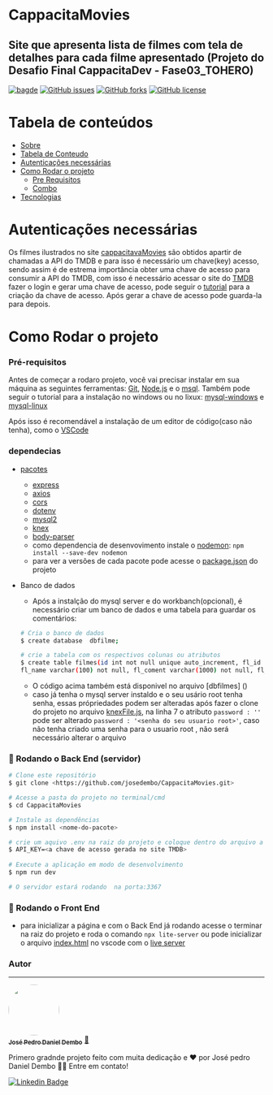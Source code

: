 # CappacitaMovies
## Site que apresenta lista de filmes com tela de detalhes para cada filme apresentado (Projeto do Desafio Final CappacitaDev - Fase03_TOHERO)
[![bagde](https://img.shields.io/badge/site-CappacitaMovies-E50914)](https://github.com/josedembo/CappacitaMovies)
[![GitHub issues](https://img.shields.io/github/issues/josedembo/CappacitaMovies)](https://github.com/josedembo/CappacitaMovies/issues)
[![GitHub forks](https://img.shields.io/github/forks/josedembo/CappacitaMovies)](https://github.com/josedembo/CappacitaMovies/network)
[![GitHub license](https://img.shields.io/github/license/josedembo/CappacitaMovies)](https://github.com/josedembo/CappacitaMovies/blob/main/LICENSE)

Tabela de conteúdos
=================
<!--ts-->
   * [Sobre](#Sobre)
   * [Tabela de Conteudo](#tabela-de-conteudo)
   * [Autenticações necessárias](#instalacao)
   * [Como Rodar o projeto](#como-usar)
      * [Pre Requisitos](#pre-requisitos)
      * [Combo](#combo)
   * [Tecnologias](#tecnologias)
<!--te-->
# Autenticações necessárias
  Os filmes ilustrados no site [cappacitavaMovies](https://github.com/josedembo/CappacitaMovies)  são obtidos apartir de chamadas a API do TMDB e para isso é necessário um chave(key) acesso, sendo assim é de estrema importância obter uma chave de acesso para consumir a API do TMDB, com isso é necessário acessar o site do [TMDB](https://www.themoviedb.org/?language=pt-BR) fazer o login e gerar uma chave de acesso, pode seguir o [tutorial](https://www.youtube.com/watch?v=mbImkkJFxBs) para a criação da chave de acesso. Após gerar a chave de acesso pode guarda-la para depois.
  

# Como Rodar o projeto

### Pré-requisitos

Antes de começar a rodaro projeto, você vai precisar instalar em sua máquina as seguintes ferramentas:
[Git](https://git-scm.com), [Node.js](https://nodejs.org/en/) e o [msql](https://dev.mysql.com/doc/refman/8.0/en/installing.html). 
Também pode seguir o tutorial para a instalação no windows ou no lixux: [mysql-windows](https://www.youtube.com/watch?v=iYN9a3i2qkQ&t=117s) e [mysql-linux](https://www.digitalocean.com/community/tutorials/how-to-install-mysql-on-ubuntu-20-04-pt)

Após isso é recomendável a instalação de um editor de código(caso não tenha), como o [VSCode](https://code.visualstudio.com/)

### dependecias
<!--ts-->
   * [pacotes](#Sobre)
      * [express](https://expressjs.com/pt-br/)
      * [axios](https://axios-http.com/docs/intro)
      * [cors](http://expressjs.com/en/resources/middleware/cors.html)
      * [dotenv](https://www.npmjs.com/package/dotenv)
      * [mysql2](https://www.npmjs.com/package/mysql2)
      * [knex](https://knexjs.org/#Installation-node)
      * [body-parser](https://www.npmjs.com/package/body-parser)
      * como dependencia de desenvovimento instale o [nodemon](https://www.npmjs.com/package/nodemon): `npm install --save-dev nodemon`
      * para ver a versões de cada pacote pode acesse o [package.json](https://github.com/josedembo/CappacitaMovies/blob/main/package.json) do projeto
    
   * Banco de dados
      * Após a instalção do mysql server e do workbanch(opcional), é necessário criar um banco de dados e uma tabela para guardar os comentários:
      ```bash
      # Cria o banco de dados
      $ create database  dbfilme;

      # crie a tabela com os respectivos colunas ou atributos
      $ create table filmes(id int not null unique auto_increment, fl_id int not null, user_name varchar(100) not null,
      fl_name varchar(100) not null, fl_coment varchar(1000) not null, fl_created_at datetime not null default current_timestamp, fl_updated_at datetime  default       null on update current_timestamp, primary key(id));
      ```
      * O código acima também está disponivel no arquivo [dbfilmes] ()
      * caso já tenha o mysql server instaldo e o seu usário root tenha senha, essas própriedades podem ser alteradas após fazer o clone do projeto no arquivo [knexFile.js](https://github.com/josedembo/CappacitaMovies/blob/main/db/knexFile.js), na linha 7 o atributo `password : ''` pode ser alterado `password : '<senha do seu usuario root>'`, caso  não tenha criado uma senha para o usuario root , não será necessário alterar o arquivo
      
<!--te-->

### 🎲 Rodando o Back End (servidor)

```bash
# Clone este repositório
$ git clone <https://github.com/josedembo/CappacitaMovies.git>

# Acesse a pasta do projeto no terminal/cmd
$ cd CappacitaMovies

# Instale as dependências
$ npm install <nome-do-pacote>

# crie um aquivo .env na raiz do projeto e coloque dentro do arquivo a seguinte linha de código:
$ API_KEY=<a chave de acesso gerada no site TMDB>
  
# Execute a aplicação em modo de desenvolvimento
$ npm run dev

# O servidor estará rodando  na porta:3367
```
### 🎲 Rodando o Front End
 * para inicializar a página e com o Back End já rodando acesse o terminar na raiz do projeto e roda o comando `npx lite-server` ou pode inicializar o arquivo [index.html](https://github.com/josedembo/CappacitaMovies/blob/main/index.html)  no vscode com o [live server](https://marketplace.visualstudio.com/items?itemName=ritwickdey.LiveServer)



### Autor
---

<a href="https://github.com/josedembo">
 <img style="border-radius: 50%;" src="https://avatars.githubusercontent.com/u/68882941?s=400&u=d518c6c61763405cd84f0d90e75f64845c37495c&v=4" width="100px;" alt=""/>
 <br />
 <sub><b>José Pedro Daniel Dembo</b></sub></a> <a href="https://github.com/josedembo" title="josedembo">🚀</a>


Primero gradnde projeto feito com muita dedicação e ❤️ por José pedro Daniel Dembo 👋🏽 Entre em contato!
 
[![Linkedin Badge](https://img.shields.io/badge/-josedembo-blue?style=flat-square&logo=Linkedin&logoColor=white&link=https://www.linkedin.com/in/josedembo/)](https://www.linkedin.com/in/josedembo/) 
